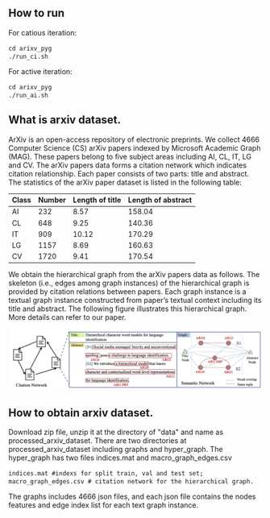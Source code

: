 ## How to run
For catious iteration:
```
cd arixv_pyg
./run_ci.sh
```
For active iteration:
```
cd arixv_pyg
./run_ai.sh
```

## What is arxiv dataset.
ArXiv is an open-access repository of electronic preprints. We collect 4666 Computer Science (CS) arXiv papers indexed by Microsoft Academic Graph (MAG). These papers belong to five subject areas including AI, CL, IT, LG and CV. The arXiv papers data forms a citation network which indicates citation relationship. Each paper consists of two parts: title and abstract. The statistics of the arXiv paper dataset is listed in the following table:

|Class|Number|Length of title|Length of abstract|
|-----|------|---------------|------------------|
|AI|232|8.57|158.04|
|CL|648|9.25|140.36|
|IT|909|10.12|170.29|
|LG|1157|8.69|160.63|
|CV|1720|9.41|170.54|


We obtain the hierarchical graph from the arXiv papers data as follows. The skeleton (i.e., edges among graph instances) of the hierarchical graph is provided by citation relations between papers. Each graph instance is a textual graph instance constructed from paper’s textual context including its title and abstract. The following figure illustrates this hierarchical graph. More details can refer to our paper.


![avatar](https://github.com/kochsnow/SEAL_MASTER/blob/main/release_code/arxiv_pyg/text_hg.png?raw=true)

## How to obtain arxiv dataset.
Download zip file, unzip it at the directory of "data" and name as processed_arxiv_dataset.
There are two directories at processed_arxiv_dataset including graphs and hyper_graph.
The hyper_graph has two files indices.mat and macro_graph_edges.csv
```
indices.mat #indexs for split train, val and test set;
macro_graph_edges.csv # citation network for the hierarchical graph.
```
The graphs includes 4666 json files, and each json file contains the nodes features and edge index list for each text graph instance.

